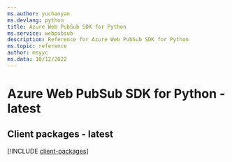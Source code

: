 ```yaml
---
ms.author: yuchaoyan
ms.devlang: python
title: Azure Web PubSub SDK for Python
ms.service: webpubsub
description: Reference for Azure Web PubSub SDK for Python
ms.topic: reference
author: msyyc
ms.data: 10/12/2022
---
```

# Azure Web PubSub SDK for Python - latest

## Client packages - latest
[!INCLUDE [client-packages](web-pubsub-client-index.md)]
